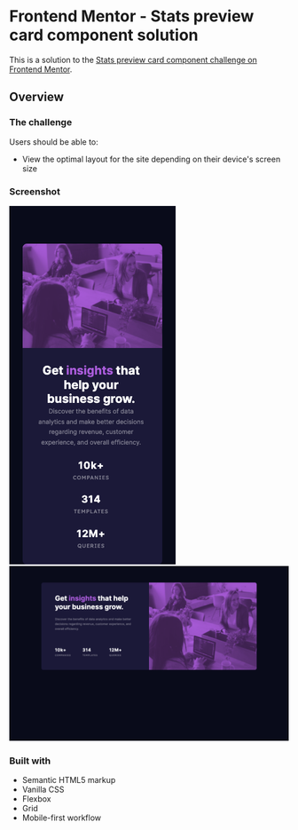 # Frontend Mentor - Stats preview card component solution

This is a solution to the [Stats preview card component challenge on Frontend Mentor](https://www.frontendmentor.io/challenges/stats-preview-card-component-8JqbgoU62). 

## Overview

### The challenge

Users should be able to:

- View the optimal layout for the site depending on their device's screen size

### Screenshot

![](./images/mobile-375px.png)
![](./images/desktop-1440px.png)

### Built with

- Semantic HTML5 markup
- Vanilla CSS
- Flexbox
- Grid
- Mobile-first workflow
